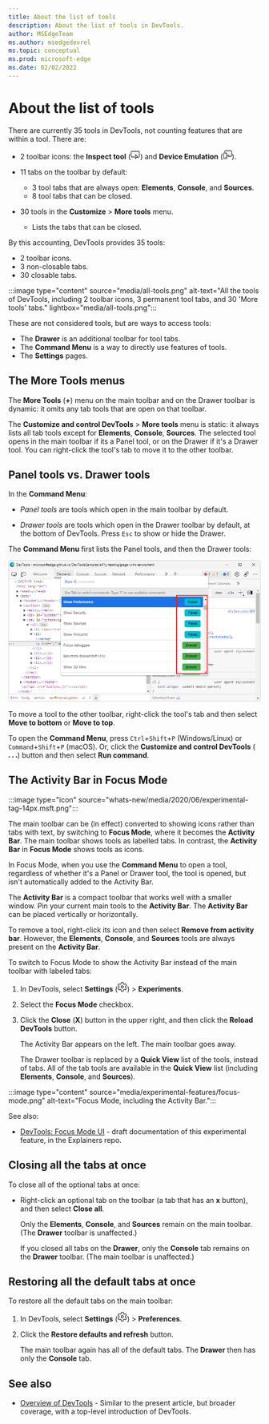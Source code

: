 ```yaml
---
title: About the list of tools
description: About the list of tools in DevTools.
author: MSEdgeTeam
ms.author: msedgedevrel
ms.topic: conceptual
ms.prod: microsoft-edge
ms.date: 02/02/2022
---
```

# About the list of tools

There are currently 35 tools in DevTools, not counting features that are within a tool.  There are:

*  2 toolbar icons: the **Inspect tool** (![Inspect tool icon.](media/inspect-tool-icon-light-theme.png)) and **Device Emulation** (![Device Emulation icon.](media/device-emulation-icon-light-theme.png)).

*  11 tabs on the toolbar by default:
   *  3 tool tabs that are always open: **Elements**, **Console**, and **Sources**.
   *  8 tool tabs that can be closed.

*  30 tools in the **Customize** > **More tools** menu.
   *  Lists the tabs that can be closed.

By this accounting, DevTools provides 35 tools:
*  2 toolbar icons.
*  3 non-closable tabs.
*  30 closable tabs.

:::image type="content" source="media/all-tools.png" alt-text="All the tools of DevTools, including 2 toolbar icons, 3 permanent tool tabs, and 30 'More tools' tabs." lightbox="media/all-tools.png":::

These are not considered tools, but are ways to access tools:
*  The **Drawer** is an additional toolbar for tool tabs.
*  The **Command Menu** is a way to directly use features of tools.
*  The **Settings** pages.


<!-- ====================================================================== -->
## The More Tools menus

The **More Tools** (**+**) menu on the main toolbar and on the Drawer toolbar is dynamic: it omits any tab tools that are open on that toolbar.

The **Customize and control DevTools** > **More tools** menu is static: it always lists all tab tools except for **Elements**, **Console**, **Sources**.  The selected tool opens in the main toolbar if its a Panel tool, or on the Drawer if it's a Drawer tool.  You can right-click the tool's tab to move it to the other toolbar.


<!-- ====================================================================== -->
## Panel tools vs. Drawer tools

In the **Command Menu**:

* _Panel tools_ are tools which open in the main toolbar by default.

* _Drawer tools_ are tools which open in the Drawer toolbar by default, at the bottom of DevTools.  Press `Esc` to show or hide the Drawer.

The **Command Menu** first lists the Panel tools, and then the Drawer tools:

![The Command Menu, showing the Panel tools grouped together, and then the Drawer tools.](media/command-menu-panel-vs-drawer-tools.png)

To move a tool to the other toolbar, right-click the tool's tab and then select **Move to bottom** or **Move to top**.

To open the **Command Menu**, press `Ctrl`+`Shift`+`P` (Windows/Linux) or `Command`+`Shift`+`P` (macOS).  Or, click the **Customize and control DevTools** (![Customize icon.](media/customize-devtools-icon-light-theme.png)) button and then select **Run command**.


<!-- ====================================================================== -->
## The Activity Bar in Focus Mode

:::image type="icon" source="whats-new/media/2020/06/experimental-tag-14px.msft.png":::

The main toolbar can be (in effect) converted to showing icons rather than tabs with text, by switching to **Focus Mode**, where it becomes the **Activity Bar**.  The main toolbar shows tools as labelled tabs.  In contrast, the **Activity Bar** in **Focus Mode** shows tools as icons.

In Focus Mode, when you use the **Command Menu** to open a tool, regardless of whether it's a Panel or Drawer tool, the tool is opened, but isn't automatically added to the Activity Bar.

The **Activity Bar** is a compact toolbar that works well with a smaller window.  Pin your current main tools to the **Activity Bar**.  The **Activity Bar** can be placed vertically or horizontally.

To remove a tool, right-click its icon and then select **Remove from activity bar**.  However, the **Elements**, **Console**, and **Sources** tools are always present on the **Activity Bar**.

To switch to Focus Mode to show the Activity Bar instead of the main toolbar with labeled tabs:

1. In DevTools, select **Settings** (![Settings icon.](media/settings-gear-icon-light-theme.png)) > **Experiments**.

1. Select the **Focus Mode** checkbox.

1. Click the **Close** (**X**) button in the upper right, and then click the **Reload DevTools** button.

   The Activity Bar appears on the left.  The main toolbar goes away.

   The Drawer toolbar is replaced by a **Quick View** list of the tools, instead of tabs.  All of the tab tools are available in the **Quick View** list (including **Elements**, **Console**, and **Sources**).

:::image type="content" source="media/experimental-features/focus-mode.png" alt-text="Focus Mode, including the Activity Bar.":::

See also:

* [DevTools: Focus Mode UI](https://github.com/MicrosoftEdge/MSEdgeExplainers/blob/main/DevTools/FocusMode/explainer.md) - draft documentation of this experimental feature, in the Explainers repo.
<!--
* [Focus Mode](experimental-features/index.md#focus-mode), in _Experimental features_.
-->


<!-- ====================================================================== -->
## Closing all the tabs at once

To close all of the optional tabs at once:

*  Right-click an optional tab on the toolbar (a tab that has an **x** button), and then select **Close all**.

   Only the **Elements**, **Console**, and **Sources** remain on the main toolbar.  (The **Drawer** toolbar is unaffected.)

   If you closed all tabs on the **Drawer**, only the **Console** tab remains on the **Drawer** toolbar.  (The main toolbar is unaffected.)


<!-- ====================================================================== -->
## Restoring all the default tabs at once

To restore all the default tabs on the main toolbar:

1. In DevTools, select **Settings** (![Settings icon.](media/settings-gear-icon-light-theme.png)) > **Preferences**.

1. Click the **Restore defaults and refresh** button.

   The main toolbar again has all of the default tabs.  The **Drawer** then has only the **Console** tab.


<!-- ====================================================================== -->
## See also
 
* [Overview of DevTools](index.md) - Similar to the present article, but broader coverage, with a top-level introduction of DevTools.
